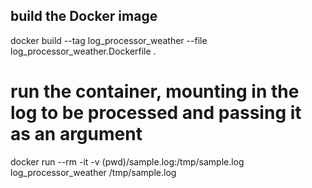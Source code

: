 

## build the Docker image
docker build --tag log_processor_weather --file log_processor_weather.Dockerfile .

# run the container, mounting in the log to be processed and passing it as an argument
docker run --rm -it -v (pwd)/sample.log:/tmp/sample.log log_processor_weather /tmp/sample.log

